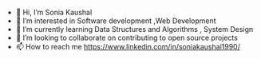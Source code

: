- 👋 Hi, I’m Sonia Kaushal
- 👀 I’m interested in Software development ,Web Development
- 🌱 I’m currently learning Data Structures and Algorithms , System Design
- 💞️ I’m looking to collaborate on contributing to open source projects
- 📫 How to reach me https://www.linkedin.com/in/soniakaushal1990/

<!---
soniakaushal1990/soniakaushal1990 is a ✨ special ✨ repository because its `README.md` (this file) appears on your GitHub profile.
You can click the Preview link to take a look at your changes.
--->
